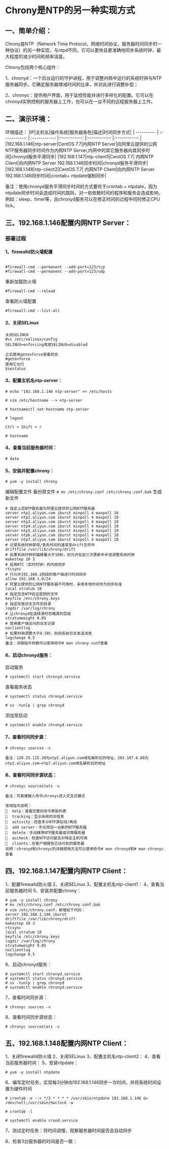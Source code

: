 # Chrony是NTP的另一种实现方式

## 一、简单介绍：

Chrony是NTP（Network Time Protocol，网络时间协议，服务器时间同步的一种协议）的另一种实现，与ntpd不同，它可以更快且更准确地同步系统时钟，最大程度的减少时间和频率误差。

Chrony包括两个核心组件：

1、chronyd：一个后台运行的守护进程，用于调整内核中运行的系统时钟与NTP服务器同步。它确定服务器增减时间的比率，并对此进行调整补偿；

2、chronyc：提供用户界面，用于监控性能并进行多样化的配置。它可以在chronyd实例控制的服务器上工作，也可以在一台不同的远程服务器上工作。
 
## 二、演示环境：

环境描述：
|IP|主机名|操作系统|服务器角色|描述|时间同步方式|
| ---------- | :-----------:  | :-----------: |:-----------: |:-----------: |:-----------: |
|192.168.1.146|ntp-server|CentOS   7.7|内网NTP Server|向阿里云提供的公网NTP服务器同步时间作为内网NTP Server,内网中的其它服务器向其同步时间|chronyd服务平滑同步|
|192.168.1.147|ntp-client1|CentOS   7.7|	内网NTP Client|向内网NTP Server 192.168.1.146同步时间|chronyd服务平滑同步|
|192.168.1.148|ntp-client2|CentOS   7.7|	内网NTP Client|向内网NTP Server 192.168.1.146同步时间|crontab+ ntpdate强制同步|

备注：使用chronyd服务平滑同步时间的方式要优于crontab + ntpdate，因为ntpdate同步时间会造成时间的跳跃，对一些依赖时间的程序和服务会造成影响，例如：sleep、timer等，且chronyd服务可以在修正时间的过程中同时修正CPU tick。
 
## 三、192.168.1.146配置内网NTP Server：
### 部署过程

#### 1、firewalld防火墙配置

```开放TCP、NTP123端口

#firewall-cmd --permanent --add-port=123/tcp
#firewall-cmd --permanent --add-port=123/udp
```

重新加载防火墙

`#firewall-cmd --reload`

查看防火墙配置

`#firewall-cmd --list-all`

#### 2、关闭SELinux

```
关闭SELINUX
#vi /etc/selinux/config
SELINUX=enforcing改成SELINUX=disabled

之后使用getenforce查看状态
#getenforce
使用它也行
$sestatus
```

#### 3、配置主机名ntp-server：
```
# echo "192.168.1.146 ntp-server" >> /etc/hosts

# vim /etc/hostname --> ntp-server

# hostnamectl set-hostname ntp-server

# logout

Ctrl + Shift + r

# hostname
```

#### 4、查看当前服务器时间：

`# date`
 
#### 5、安装并配置chrony：

`# yum -y install chrony`

编辑配置文件
备份原文件
`# mv /etc/chrony.conf /etc/chrony.conf.bak`
生成新文件
```# vim /etc/chrony.conf，新增如下代码：
# 指定上层NTP服务器为阿里云提供的公网NTP服务器
server ntp1.aliyun.com iburst minpoll 4 maxpoll 10
server ntp2.aliyun.com iburst minpoll 4 maxpoll 10
server ntp3.aliyun.com iburst minpoll 4 maxpoll 10
server ntp4.aliyun.com iburst minpoll 4 maxpoll 10
server ntp5.aliyun.com iburst minpoll 4 maxpoll 10
server ntp6.aliyun.com iburst minpoll 4 maxpoll 10
server ntp7.aliyun.com iburst minpoll 4 maxpoll 10
# 记录系统时钟获得/丢失时间的速率至drift文件中
driftfile /var/lib/chrony/drift
# 如果系统时钟的偏移量大于10秒，则允许在前三次更新中步进调整系统时钟
makestep 10 3
# 启用RTC（实时时钟）的内核同步
rtcsync
# 只允许192.168.1网段的客户端进行时间同步
allow 192.168.1.0/24
# 阿里云提供的公网NTP服务器不可用时，采用本地时间作为同步标准
local stratum 10
# 指定包含NTP验证密钥的文件
keyfile /etc/chrony.keys
# 指定存放日志文件的目录
logdir /var/log/chrony
# 让chronyd在选择源时忽略源的层级
stratumweight 0.05
# 禁用客户端访问的日志记录
noclientlog
# 如果时钟调整大于0.5秒，则向系统日志发送消息
logchange 0.5
备注：详细指令参数可以使用命令# man chrony.conf查看
```
#### 6、启动chronyd服务：

启动服务

`# systemctl start chronyd.service`

查看服务状态

`# systemctl status chronyd.service`

`# ss -tunlp | grep chronyd`

添加至启动

`# systemctl enable chronyd.service`

#### 7、查看时间同步源：

`# chronyc sources -v`
 
`备注：120.25.115.20为ntp1.aliyun.com域名解析后的地址，203.107.6.88为ntp2.aliyun.com~ntp7.aliyun.com域名解析后的地址`

#### 8、查看时间同步源状态：

`# chronyc sourcestats -v`
 
```
备注：可直接输入命令chronyc进入交互式模式
 
常用指令说明：
  help：查看完整的命令帮助列表
  tracking：显示系统时间信息
  activity：检查多少NTP源在线/离线
  add server：手动添加一台新的NTP服务器
  delete：手动移除NTP服务器或对等服务器
  accheck：检查NTP访问是否对特定主机可用
  clients：在客户端报告已访问到的服务器
说明：chronyd和chronyc的详细使用方法可以使用命令# man chronyd和# man chronyc查看
````
 
## 四、192.168.1.147配置内网NTP Client：
1、配置firewalld防火墙
2、关闭SELinux
3、配置主机名ntp-client1：
4、查看当前服务器时间
5、安装并配置chrony：
```
# yum -y install chrony
# mv /etc/chrony.conf /etc/chrony.conf.bak
# vim /etc/chrony.conf，新增如下代码：
server 192.168.1.146 iburst
driftfile /var/lib/chrony/drift
makestep 10 3
rtcsync
local stratum 10
keyfile /etc/chrony.keys
logdir /var/log/chrony
stratumweight 0.05
noclientlog
logchange 0.5
```
6、启动chronyd服务：
```
# systemctl start chronyd.service
# systemctl status chronyd.service
# ss -tunlp | grep chronyd
# systemctl enable chronyd.service
```

7、查看时间同步源：

`# chronyc sources -v`

8、查看时间同步源状态：

`# chronyc sourcestats -v`

## 五、192.168.1.148配置内网NTP Client：
1、关闭firewalld防火墙
2、关闭SELinux
3、配置主机名ntp-client2：
4、查看当前服务器时间：
5、安装ntpdate：

`# yum -y install ntpdate`

6、编写定时任务，实现每3分钟向192.168.1.146同步一次时间，并将系统时间设置为硬件时间
```
# crontab -e --> */3 * * * * /usr/sbin/ntpdate 192.168.1.146 &> /dev/null;/usr/sbin/hwclock -w

# crontab -l

# systemctl enable crond.service
```

7、测试定时任务：将时间调慢，观察服务器时间是否会自动同步
 
8、检查3台服务器的时间是否一致：
 
 






